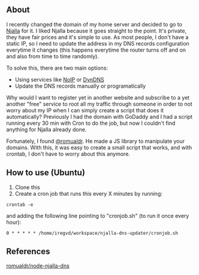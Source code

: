 ## About

I recently changed the domain of my home server and decided to go to [Njalla](https://nja.la) for it. I liked Njalla because it goes straight to the point. It's private, they have fair prices and it's simple to use.
As most people, I don't have a static IP, so I need to update the address in my DNS records configuration everytime it changes (this happens everytime the router turns off and on and also from time to time randomly).

To solve this, there are two main options:

* Using services like [NoIP](https://www.noip.com/) or [DynDNS](https://dyn.com/)
* Update the DNS records manually or programatically

Why would I want to register yet in another website and subscribe to a yet another "free" service to root all my traffic through someone in order to not worry about my IP when I can simply create a script that does it automatically?
Previously I had the domain with GoDaddy and I had a script running every 30 min with Cron to do the job, but now I couldn't find anything for Njalla already done.

Fortunately, I found [@romualdr](https://github.com/romualdr). He made a JS library to manipulate your domains. With this, it was easy to create a small script that works, and with crontab, I don't have to worry about this anymore.

## How to use (Ubuntu)

1. Clone this
2. Create a cron job that runs this every X minutes by running:
```
crontab -e
```
and adding the following line pointing to "cronjob.sh" (to run it once every hour):
```
0 * * * * * /home/iregvd/workspace/njalla-dns-updater/cronjob.sh
```

## References

[romualdr/node-njalla-dns](https://github.com/romualdr/node-njalla-dns)
